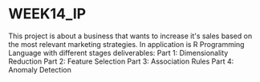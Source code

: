 # WEEK14_IP

This project is about a business that wants to increase it's sales based on the most relevant marketing strategies.
In application is R Programming Language with different stages deliverables: 
Part 1: Dimensionality Reduction
Part 2: Feature Selection
Part 3: Association Rules
Part 4: Anomaly Detection
